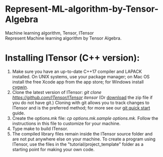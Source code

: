 # Represent-ML-algorithm-by-Tensor-Algebra
Machine learning algorithm, Tensor, ITensor   
Represent Machine learning algorithm by Tensor Algebra.
# Installing ITensor (C++ version):

1. Make sure you have an up-to-date C++17 compiler and LAPACK installed. On UNIX systems, use your package manager; on Mac OS install the free Xcode app from the app store; for Windows install [cygwin](https://www.cygwin.com/).
2. Clone the latest version of ITensor:
*git clone https://github.com/ITensor/ITensor itensor*
(Or [download](https://github.com/ITensor/ITensor/archive/v3.zip) the zip file if you do not have git.)
Cloning with git allows you to track changes to ITensor and is the preferred method; for more see our [git quick start](http://itensor.org/docs.cgi?vers=cppv3&page=tutorials/git) guide.
3. Create the options.mk file: *cp options.mk.sample options.mk.* Follow the instructions in this file to customize for your machine.
4. Type make to build ITensor.
5. The compiled library files remain inside the ITensor source folder and are not put anywhere else on your machine. To create a program using ITensor, use the files in the "tutorial/project_template" folder as a starting point for making your own code.
